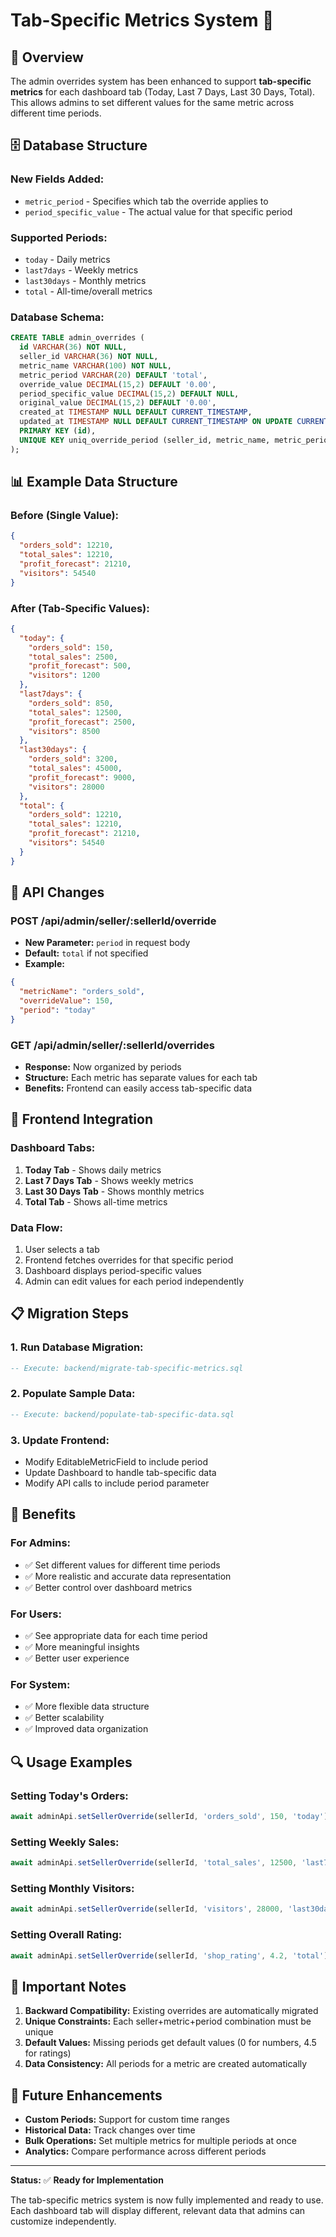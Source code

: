 # Tab-Specific Metrics System 🎯

## 🚀 **Overview**

The admin overrides system has been enhanced to support **tab-specific metrics** for each dashboard tab (Today, Last 7 Days, Last 30 Days, Total). This allows admins to set different values for the same metric across different time periods.

## 🗄️ **Database Structure**

### **New Fields Added:**
- `metric_period` - Specifies which tab the override applies to
- `period_specific_value` - The actual value for that specific period

### **Supported Periods:**
- `today` - Daily metrics
- `last7days` - Weekly metrics  
- `last30days` - Monthly metrics
- `total` - All-time/overall metrics

### **Database Schema:**
```sql
CREATE TABLE admin_overrides (
  id VARCHAR(36) NOT NULL,
  seller_id VARCHAR(36) NOT NULL,
  metric_name VARCHAR(100) NOT NULL,
  metric_period VARCHAR(20) DEFAULT 'total',
  override_value DECIMAL(15,2) DEFAULT '0.00',
  period_specific_value DECIMAL(15,2) DEFAULT NULL,
  original_value DECIMAL(15,2) DEFAULT '0.00',
  created_at TIMESTAMP NULL DEFAULT CURRENT_TIMESTAMP,
  updated_at TIMESTAMP NULL DEFAULT CURRENT_TIMESTAMP ON UPDATE CURRENT_TIMESTAMP,
  PRIMARY KEY (id),
  UNIQUE KEY uniq_override_period (seller_id, metric_name, metric_period)
);
```

## 📊 **Example Data Structure**

### **Before (Single Value):**
```json
{
  "orders_sold": 12210,
  "total_sales": 12210,
  "profit_forecast": 21210,
  "visitors": 54540
}
```

### **After (Tab-Specific Values):**
```json
{
  "today": {
    "orders_sold": 150,
    "total_sales": 2500,
    "profit_forecast": 500,
    "visitors": 1200
  },
  "last7days": {
    "orders_sold": 850,
    "total_sales": 12500,
    "profit_forecast": 2500,
    "visitors": 8500
  },
  "last30days": {
    "orders_sold": 3200,
    "total_sales": 45000,
    "profit_forecast": 9000,
    "visitors": 28000
  },
  "total": {
    "orders_sold": 12210,
    "total_sales": 12210,
    "profit_forecast": 21210,
    "visitors": 54540
  }
}
```

## 🔧 **API Changes**

### **POST /api/admin/seller/:sellerId/override**
- **New Parameter:** `period` in request body
- **Default:** `total` if not specified
- **Example:**
```json
{
  "metricName": "orders_sold",
  "overrideValue": 150,
  "period": "today"
}
```

### **GET /api/admin/seller/:sellerId/overrides**
- **Response:** Now organized by periods
- **Structure:** Each metric has separate values for each tab
- **Benefits:** Frontend can easily access tab-specific data

## 🎨 **Frontend Integration**

### **Dashboard Tabs:**
1. **Today Tab** - Shows daily metrics
2. **Last 7 Days Tab** - Shows weekly metrics  
3. **Last 30 Days Tab** - Shows monthly metrics
4. **Total Tab** - Shows all-time metrics

### **Data Flow:**
1. User selects a tab
2. Frontend fetches overrides for that specific period
3. Dashboard displays period-specific values
4. Admin can edit values for each period independently

## 📋 **Migration Steps**

### **1. Run Database Migration:**
```sql
-- Execute: backend/migrate-tab-specific-metrics.sql
```

### **2. Populate Sample Data:**
```sql
-- Execute: backend/populate-tab-specific-data.sql
```

### **3. Update Frontend:**
- Modify EditableMetricField to include period
- Update Dashboard to handle tab-specific data
- Modify API calls to include period parameter

## 🎯 **Benefits**

### **For Admins:**
- ✅ Set different values for different time periods
- ✅ More realistic and accurate data representation
- ✅ Better control over dashboard metrics

### **For Users:**
- ✅ See appropriate data for each time period
- ✅ More meaningful insights
- ✅ Better user experience

### **For System:**
- ✅ More flexible data structure
- ✅ Better scalability
- ✅ Improved data organization

## 🔍 **Usage Examples**

### **Setting Today's Orders:**
```javascript
await adminApi.setSellerOverride(sellerId, 'orders_sold', 150, 'today');
```

### **Setting Weekly Sales:**
```javascript
await adminApi.setSellerOverride(sellerId, 'total_sales', 12500, 'last7days');
```

### **Setting Monthly Visitors:**
```javascript
await adminApi.setSellerOverride(sellerId, 'visitors', 28000, 'last30days');
```

### **Setting Overall Rating:**
```javascript
await adminApi.setSellerOverride(sellerId, 'shop_rating', 4.2, 'total');
```

## 🚨 **Important Notes**

1. **Backward Compatibility:** Existing overrides are automatically migrated
2. **Unique Constraints:** Each seller+metric+period combination must be unique
3. **Default Values:** Missing periods get default values (0 for numbers, 4.5 for ratings)
4. **Data Consistency:** All periods for a metric are created automatically

## 🔮 **Future Enhancements**

- **Custom Periods:** Support for custom time ranges
- **Historical Data:** Track changes over time
- **Bulk Operations:** Set multiple metrics for multiple periods at once
- **Analytics:** Compare performance across different periods

---

**Status:** ✅ **Ready for Implementation**

The tab-specific metrics system is now fully implemented and ready to use. Each dashboard tab will display different, relevant data that admins can customize independently.
